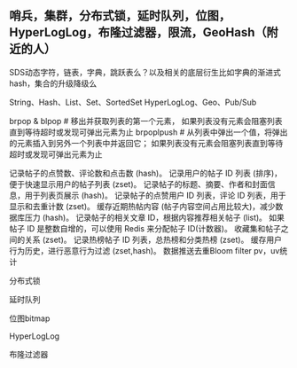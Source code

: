 ## 哨兵，集群，分布式锁，延时队列，位图，HyperLogLog，布隆过滤器，限流，GeoHash（附近的人）

SDS动态字符，链表，字典，跳跃表么？以及相关的底层衍生比如字典的渐进式hash，集合的升级降级么

String、Hash、List、Set、SortedSet
HyperLogLog、Geo、Pub/Sub

brpop & blpop # 移出并获取列表的第一个元素， 如果列表没有元素会阻塞列表直到等待超时或发现可弹出元素为止
brpoplpush # 从列表中弹出一个值，将弹出的元素插入到另外一个列表中并返回它； 如果列表没有元素会阻塞列表直到等待超时或发现可弹出元素为止


记录帖子的点赞数、评论数和点击数 (hash)。
记录用户的帖子 ID 列表 (排序)，便于快速显示用户的帖子列表 (zset)。
记录帖子的标题、摘要、作者和封面信息，用于列表页展示 (hash)。
记录帖子的点赞用户 ID 列表，评论 ID 列表，用于显示和去重计数 (zset)。
缓存近期热帖内容 (帖子内容空间占用比较大)，减少数据库压力 (hash)。
记录帖子的相关文章 ID，根据内容推荐相关帖子 (list)。
如果帖子 ID 是整数自增的，可以使用 Redis 来分配帖子 ID(计数器)。
收藏集和帖子之间的关系 (zset)。
记录热榜帖子 ID 列表，总热榜和分类热榜 (zset)。
缓存用户行为历史，进行恶意行为过滤 (zset,hash)。
数据推送去重Bloom filter
pv，uv统计

分布式锁

延时队列

位图bitmap

HyperLogLog

布隆过滤器

